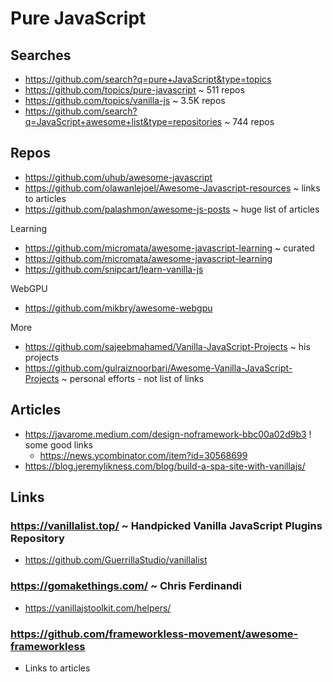 # Pure JavaScript

## Searches

* https://github.com/search?q=pure+JavaScript&type=topics
* https://github.com/topics/pure-javascript ~ 511 repos
* https://github.com/topics/vanilla-js ~ 3.5K repos
* https://github.com/search?q=JavaScript+awesome+list&type=repositories ~ 744 repos

## Repos

* https://github.com/uhub/awesome-javascript
* https://github.com/olawanlejoel/Awesome-Javascript-resources ~ links to articles
* https://github.com/palashmon/awesome-js-posts ~ huge list of articles

Learning
* https://github.com/micromata/awesome-javascript-learning ~ curated
* https://github.com/micromata/awesome-javascript-learning
* https://github.com/snipcart/learn-vanilla-js

WebGPU
* https://github.com/mikbry/awesome-webgpu

More

* https://github.com/sajeebmahamed/Vanilla-JavaScript-Projects ~ his projects
* https://github.com/gulraiznoorbari/Awesome-Vanilla-JavaScript-Projects ~ personal efforts - not list of links

## Articles

* https://javarome.medium.com/design-noframework-bbc00a02d9b3 ! some good links
  * https://news.ycombinator.com/item?id=30568699
* https://blog.jeremylikness.com/blog/build-a-spa-site-with-vanillajs/

## Links

### https://vanillalist.top/ ~ Handpicked Vanilla JavaScript Plugins Repository

* https://github.com/GuerrillaStudio/vanillalist

### https://gomakethings.com/ ~ Chris Ferdinandi

* https://vanillajstoolkit.com/helpers/

### https://github.com/frameworkless-movement/awesome-frameworkless

* Links to articles

